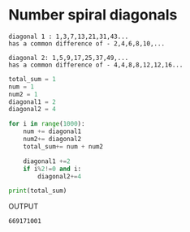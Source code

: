 # Number spiral diagonals

```
diagonal 1 : 1,3,7,13,21,31,43...
has a common difference of - 2,4,6,8,10,...
```

```
diagonal 2: 1,5,9,17,25,37,49,...
has a common difference of - 4,4,8,8,12,12,16...
```

```python
total_sum = 1
num = 1
num2 = 1
diagonal1 = 2
diagonal2 = 4

for i in range(1000):
    num += diagonal1
    num2+= diagonal2
    total_sum+= num + num2

    diagonal1 +=2
    if i%2!=0 and i:
        diagonal2+=4

print(total_sum)
```



OUTPUT

```
669171001
```

